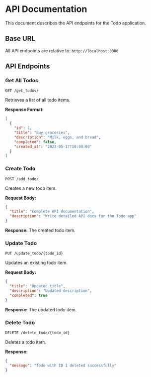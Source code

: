 # API Documentation

This document describes the API endpoints for the Todo application.

## Base URL

All API endpoints are relative to: `http://localhost:8000`

## API Endpoints

### Get All Todos

```http
GET /get_todos/
```

Retrieves a list of all todo items.

**Response Format:**

```json
[
  {
    "id": 1,
    "title": "Buy groceries",
    "description": "Milk, eggs, and bread",
    "completed": false,
    "created_at": "2023-05-17T10:00:00"
  }
]
```

### Create Todo

```http
POST /add_todo/
```

Creates a new todo item.

**Request Body:**

```json
{
  "title": "Complete API documentation",
  "description": "Write detailed API docs for the Todo app"
}
```

**Response:** The created todo item.

### Update Todo

```http
PUT /update_todo/{todo_id}
```

Updates an existing todo item.

**Request Body:**

```json
{
  "title": "Updated title",
  "description": "Updated description",
  "completed": true
}
```

**Response:** The updated todo item.

### Delete Todo

```http
DELETE /delete_todo/{todo_id}
```

Deletes a todo item.

**Response:**

```json
{
  "message": "Todo with ID 1 deleted successfully"
}
```
